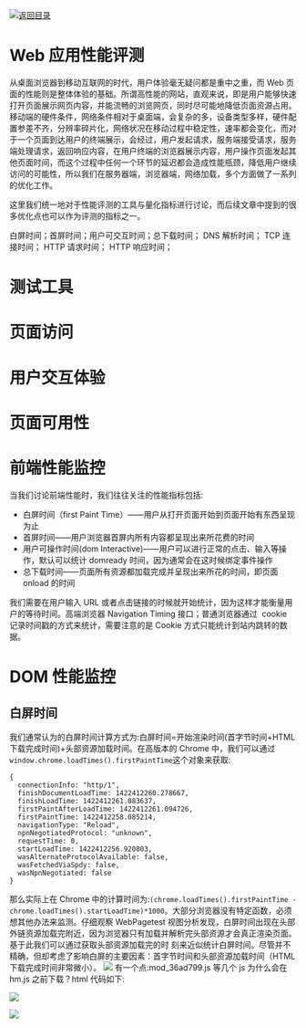 [![返回目录](https://parg.co/US3)](https://parg.co/UGZ)

# Web 应用性能评测

从桌面浏览器到移动互联网的时代，用户体验毫无疑问都是重中之重，而 Web 页面的性能则是整体体验的基础。所谓高性能的网站，直观来说，即是用户能够快速打开页面展示网页内容，并能流畅的浏览网页，同时尽可能地降低页面资源占用。移动端的硬件条件，网络条件相对于桌面端，会复杂的多，设备类型多样，硬件配置参差不齐，分辨率碎片化，网络状况在移动过程中稳定性，速率都会变化，而对于一个页面到达用户的终端展示，会经过，用户发起请求，服务端接受请求，服务端处理请求，返回响应内容，在用户终端的浏览器展示内容，用户操作页面发起其他页面时间，而这个过程中任何一个环节的延迟都会造成性能瓶颈，降低用户继续访问的可能性，所以我们在服务器端，浏览器端，网络加载，多个方面做了一系列的优化工作。

这里我们统一地对于性能评测的工具与量化指标进行讨论，而后续文章中提到的很多优化点也可以作为评测的指标之一。

白屏时间；首屏时间；用户可交互时间；总下载时间；
DNS 解析时间；
TCP 连接时间；
HTTP 请求时间；
HTTP 响应时间；

# 测试工具

# 页面访问

# 用户交互体验

# 页面可用性

# 前端性能监控

当我们讨论前端性能时，我们往往关注的性能指标包括:

* 白屏时间（first Paint Time）——用户从打开页面开始到页面开始有东西呈现为止
* 首屏时间——用户浏览器首屏内所有内容都呈现出来所花费的时间
* 用户可操作时间(dom Interactive)——用户可以进行正常的点击、输入等操作，默认可以统计 domready 时间，因为通常会在这时候绑定事件操作
* 总下载时间——页面所有资源都加载完成并呈现出来所花的时间，即页面 onload 的时间

我们需要在用户输入 URL 或者点击链接的时候就开始统计，因为这样才能衡量用户的等待时间。高端浏览器 Navigation Timing 接口；普通浏览器通过  cookie  记录时间戳的方式来统计，需要注意的是 Cookie 方式只能统计到站内跳转的数据。

# DOM 性能监控

## 白屏时间

我们通常认为的白屏时间计算方式为:白屏时间=开始渲染时间(首字节时间+HTML 下载完成时间)+头部资源加载时间。在高版本的 Chrome 中，我们可以通过`window.chrome.loadTimes().firstPaintTime`这个对象来获取:

```
{
  connectionInfo: "http/1",
  finishDocumentLoadTime: 1422412260.278667,
  finishLoadTime: 1422412261.083637,
  firstPaintAfterLoadTime: 1422412261.094726,
  firstPaintTime: 1422412258.085214,
  navigationType: "Reload",
  npnNegotiatedProtocol: "unknown",
  requestTime: 0,
  startLoadTime: 1422412256.920803,
  wasAlternateProtocolAvailable: false,
  wasFetchedViaSpdy: false,
  wasNpnNegotiated: false
}
```

那么实际上在 Chrome 中的计算时间为:`(chrome.loadTimes().firstPaintTime - chrome.loadTimes().startLoadTime)*1000`。大部分浏览器没有特定函数，必须想其他办法来监测。仔细观察 WebPagetest 视图分析发现，白屏时间出现在头部外链资源加载完附近，因为浏览器只有加载并解析完头部资源才会真正渲染页面。基于此我们可以通过获取头部资源加载完的时 刻来近似统计白屏时间。尽管并不精确，但却考虑了影响白屏的主要因素：首字节时间和头部资源加载时间（HTML 下载完成时间非常微小）。
![](http://img4.07net01.com/upload/images/2016/09/07/348706070643491.png)
有一个点:mod_36ad799.js 等几个 js 为什么会在 hm.js 之前下载？html 代码如下:

![](http://img4.07net01.com/upload/images/2016/09/07/348706070643492.png)

![](https://coding.net/u/hoteam/p/Cache/git/raw/master/2016/12/3/%25E5%2590%2588%25E5%25B9%25B6.gif)
